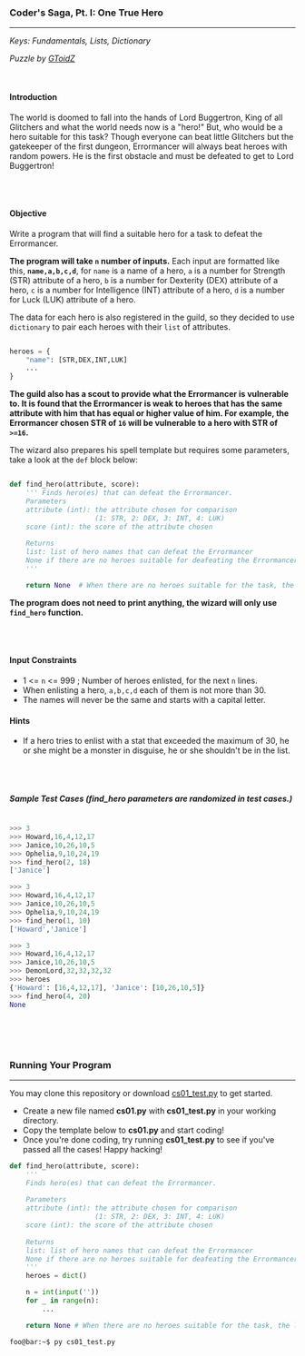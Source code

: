 ### Coder's Saga, Pt. I: One True Hero

---

*Keys: Fundamentals, Lists, Dictionary*

*Puzzle by [GToidZ](https://github.com/GToidZ)*

<br>

#### Introduction

The world is doomed to fall into the hands of Lord Buggertron, King of all Glitchers and what the world needs now is a "hero!" But, who would be a hero suitable for this task? Though everyone can beat little Glitchers but the gatekeeper of the first dungeon, Errormancer will always beat heroes with random powers. He is the first obstacle and must be defeated to get to Lord Buggertron!

<br><br>

#### Objective

Write a program that will find a suitable hero for a task to defeat the Errormancer.

**The program will take `n` number of inputs.** Each input are formatted like this, **`name,a,b,c,d`**, for `name` is a name of a hero, `a` is a number for Strength (STR) attribute of a hero, `b` is a number for Dexterity (DEX) attribute of a hero, `c` is a number for Intelligence (INT) attribute of a hero, `d` is a number for Luck (LUK) attribute of a hero.

The data for each hero is also registered in the guild, so they decided to use `dictionary` to pair each heroes with their `list` of attributes.

```python

heroes = {
	"name": [STR,DEX,INT,LUK]
	...
}

```

**The guild also has a scout to provide what the Errormancer is vulnerable to. It is found that the Errormancer is weak to heroes that has the same attribute with him that has equal or higher value of him. For example, the Errormancer chosen STR of `16` will be vulnerable to a hero with STR of `>=16`.**

The wizard also prepares his spell template but requires some parameters, take a look at the `def` block below:

```python

def find_hero(attribute, score):
	''' Finds hero(es) that can defeat the Errormancer.
	Parameters
	attribute (int): the attribute chosen for comparison
					 (1: STR, 2: DEX, 3: INT, 4: LUK)
	score (int): the score of the attribute chosen
	
	Returns
	list: list of hero names that can defeat the Errormancer
	None if there are no heroes suitable for deafeating the Errormancer
	'''

	return None  # When there are no heroes suitable for the task, the land may need to wait another day.
```

**The program does not need to print anything, the wizard will only use `find_hero` function.**

<br><br>

#### Input Constraints

- 1 <= `n` <= 999 ; Number of heroes enlisted, for the next `n` lines.
- When enlisting a hero, `a,b,c,d` each of them is not more than 30.
- The names will never be the same and starts with a capital letter.

#### Hints

- If a hero tries to enlist with a stat that exceeded the maximum of 30, he or she might be a monster in disguise, he or she shouldn't be in the list.

<br><br>

##### Sample Test Cases (find_hero parameters are randomized in test cases.)

```python

>>> 3
>>> Howard,16,4,12,17
>>> Janice,10,26,10,5
>>> Ophelia,9,10,24,19
>>> find_hero(2, 18)
['Janice']

```

```python
>>> 3
>>> Howard,16,4,12,17
>>> Janice,10,26,10,5
>>> Ophelia,9,10,24,19
>>> find_hero(1, 10)
['Howard','Janice']
```

```python
>>> 3
>>> Howard,16,4,12,17
>>> Janice,10,26,10,5
>>> DemonLord,32,32,32,32
>>> heroes
{'Howard': [16,4,12,17], 'Janice': [10,26,10,5]}
>>> find_hero(4, 20)
None
```

<br><br><br>

### Running Your Program
---
You may clone this repository or download [cs01_test.py]() to get started.

- Create a new file named **cs01.py** with **cs01_test.py** in your working directory.
- Copy the template below to **cs01.py** and start coding!
- Once you're done coding, try running **cs01_test.py** to see if you've passed all the cases! Happy hacking!

```python
def find_hero(attribute, score):
    '''
    Finds hero(es) that can defeat the Errormancer.
    
    Parameters
    attribute (int): the attribute chosen for comparison
                     (1: STR, 2: DEX, 3: INT, 4: LUK)
    score (int): the score of the attribute chosen
    
    Returns
    list: list of hero names that can defeat the Errormancer
    None if there are no heroes suitable for deafeating the Errormancer
    '''
    heroes = dict()

    n = int(input(''))
    for _ in range(n):
		...

	return None # When there are no heroes suitable for the task, the land may need to wait another day.
```

```console
foo@bar:~$ py cs01_test.py
```